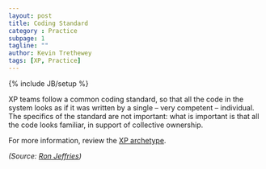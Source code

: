 ```yaml
---
layout: post
title: Coding Standard
category : Practice
subpage: 1
tagline: ""
author: Kevin Trethewey
tags: [XP, Practice]
---
```

{% include JB/setup %}

XP teams follow a common coding standard, so that all the code in the system looks as if it was written by a single – very competent – individual. The specifics of the standard are not important: what is important is that all the code looks familiar, in support of collective ownership.

For more information, review the [XP archetype](/archetype/XP/).

*(Source: [Ron Jeffries](http://ronjeffries.com/xprog/what-is-extreme-programming))*
